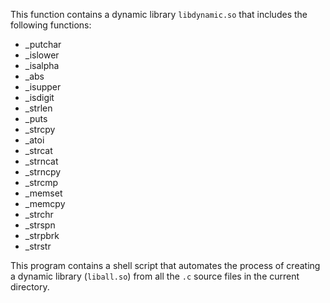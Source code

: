 This function contains a dynamic library `libdynamic.so` that includes the following functions:
- _putchar
- _islower
- _isalpha
- _abs
- _isupper
- _isdigit
- _strlen
- _puts
- _strcpy
- _atoi
- _strcat
- _strncat
- _strncpy
- _strcmp
- _memset
- _memcpy
- _strchr
- _strspn
- _strpbrk
- _strstr

This program contains a shell script that automates the process of creating a dynamic library (`liball.so`) from all the `.c` source files in the current directory.
